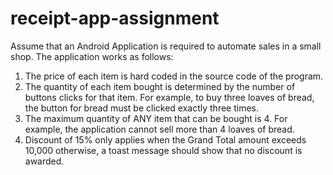 # receipt-app-assignment
Assume that an Android Application is required to automate sales in a small shop. The application works
as follows:
1. The price of each item is hard coded in the source code of the program.
2. The quantity of each item bought is determined by the number of buttons clicks for that item.
For example, to buy three loaves of bread, the button for bread must be clicked exactly three
times.
3. The maximum quantity of ANY item that can be bought is 4. For example, the application
cannot sell more than 4 loaves of bread.
4. Discount of 15% only applies when the Grand Total amount exceeds 10,000 otherwise, a
toast message should show that no discount is awarded.

